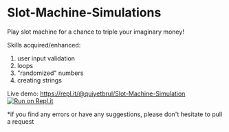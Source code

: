 # Slot-Machine-Simulations
Play slot machine for a chance to triple your imaginary money!

Skills acquired/enhanced:

1. user input validation
2. loops
3. "randomized" numbers
4. creating strings

Live demo: https://repl.it/@quiyetbrul/Slot-Machine-Simulation
[![Run on Repl.it](https://repl.it/badge/github/quiyetbrul/Slot-Machine-Simulation)](https://repl.it/github/quiyetbrul/Slot-Machine-Simulation)

*if you find any errors or have any suggestions, please don't hesitate to pull a request
